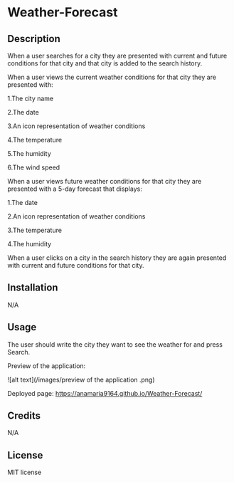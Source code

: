 # Weather-Forecast

## Description

When a user searches for a city they are presented with current and future conditions for that city and that city is added to the search history.

When a user views the current weather conditions for that city they are presented with:

1.The city name

2.The date

3.An icon representation of weather conditions

4.The temperature

5.The humidity

6.The wind speed

When a user views future weather conditions for that city they are presented with a 5-day forecast that displays:

1.The date

2.An icon representation of weather conditions

3.The temperature

4.The humidity

When a user clicks on a city in the search history they are again presented with current and future conditions for that city.


## Installation

N/A

## Usage

The user should write the city they want to see the weather for and press Search.

Preview of the application: 

![alt text](/images/preview of the application .png)

Deployed page: https://anamaria9164.github.io/Weather-Forecast/

## Credits

N/A

## License

MIT license


